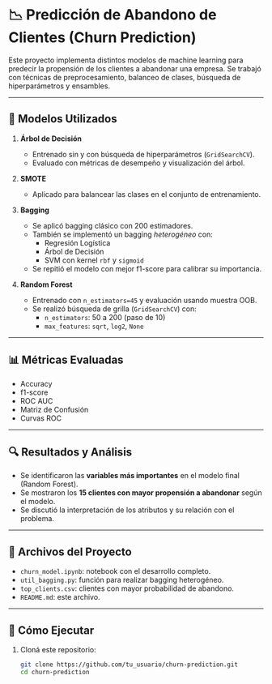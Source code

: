 # 📉 Predicción de Abandono de Clientes (Churn Prediction)

Este proyecto implementa distintos modelos de machine learning para predecir la propensión de los clientes a abandonar una empresa. Se trabajó con técnicas de preprocesamiento, balanceo de clases, búsqueda de hiperparámetros y ensambles.

---

## 🧠 Modelos Utilizados

1. **Árbol de Decisión**
   - Entrenado sin y con búsqueda de hiperparámetros (`GridSearchCV`).
   - Evaluado con métricas de desempeño y visualización del árbol.

2. **SMOTE**
   - Aplicado para balancear las clases en el conjunto de entrenamiento.

3. **Bagging**
   - Se aplicó bagging clásico con 200 estimadores.
   - También se implementó un bagging *heterogéneo* con:
     - Regresión Logística
     - Árbol de Decisión
     - SVM con kernel `rbf` y `sigmoid`
   - Se repitió el modelo con mejor f1-score para calibrar su importancia.

4. **Random Forest**
   - Entrenado con `n_estimators=45` y evaluación usando muestra OOB.
   - Se realizó búsqueda de grilla (`GridSearchCV`) con:
     - `n_estimators`: 50 a 200 (paso de 10)
     - `max_features`: `sqrt`, `log2`, `None`

---

## 📊 Métricas Evaluadas

- Accuracy
- f1-score
- ROC AUC
- Matriz de Confusión
- Curvas ROC

---

## 🔍 Resultados y Análisis

- Se identificaron las **variables más importantes** en el modelo final (Random Forest).
- Se mostraron los **15 clientes con mayor propensión a abandonar** según el modelo.
- Se discutió la interpretación de los atributos y su relación con el problema.

---

## 💾 Archivos del Proyecto

- `churn_model.ipynb`: notebook con el desarrollo completo.
- `util_bagging.py`: función para realizar bagging heterogéneo.
- `top_clients.csv`: clientes con mayor probabilidad de abandono.
- `README.md`: este archivo.

---

## 🚀 Cómo Ejecutar

1. Cloná este repositorio:
   ```bash
   git clone https://github.com/tu_usuario/churn-prediction.git
   cd churn-prediction
